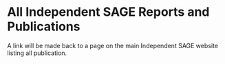 # All Independent SAGE Reports and Publications

A link will be made back to a page on the main Independent SAGE website listing all publication.
